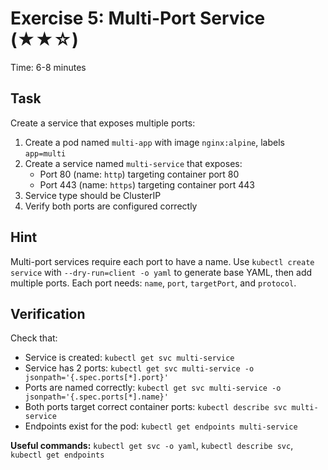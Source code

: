 # Exercise 5: Multi-Port Service (★★☆)

Time: 6-8 minutes

## Task

Create a service that exposes multiple ports:

1. Create a pod named `multi-app` with image `nginx:alpine`, labels `app=multi`
2. Create a service named `multi-service` that exposes:
   - Port 80 (name: `http`) targeting container port 80
   - Port 443 (name: `https`) targeting container port 443
3. Service type should be ClusterIP
4. Verify both ports are configured correctly

## Hint

Multi-port services require each port to have a name. Use `kubectl create service` with `--dry-run=client -o yaml` to
generate base YAML, then add multiple ports. Each port needs: `name`, `port`, `targetPort`, and `protocol`.

## Verification

Check that:

- Service is created: `kubectl get svc multi-service`
- Service has 2 ports: `kubectl get svc multi-service -o jsonpath='{.spec.ports[*].port}'`
- Ports are named correctly: `kubectl get svc multi-service -o jsonpath='{.spec.ports[*].name}'`
- Both ports target correct container ports: `kubectl describe svc multi-service`
- Endpoints exist for the pod: `kubectl get endpoints multi-service`

**Useful commands:** `kubectl get svc -o yaml`, `kubectl describe svc`, `kubectl get endpoints`
